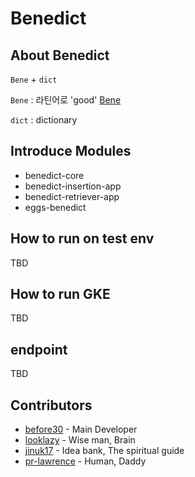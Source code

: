 # Benedict

## About Benedict

`Bene` + `dict`

`Bene` : 라틴어로 'good' [Bene](https://en.wiktionary.org/wiki/bene#Latin)

`dict` : dictionary

## Introduce Modules

- benedict-core
- benedict-insertion-app
- benedict-retriever-app
- eggs-benedict

## How to run on test env

TBD

## How to run GKE

TBD

## endpoint

TBD

## Contributors

- [before30](https://github.com/before30) - Main Developer
- [looklazy](https://github.com/looklazy) - Wise man, Brain
- [jinuk17](https://github.com/jinuk17) - Idea bank, The spiritual guide
- [pr-lawrence](https://github.com/pr-lawrence) - Human, Daddy
